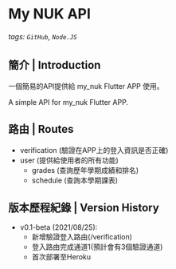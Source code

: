My NUK API
===
###### tags: `GitHub`, `Node.JS`

## 簡介 | Introduction
一個簡易的API提供給 my_nuk Flutter APP 使用。

A simple API for my_nuk Flutter APP.

## 路由 | Routes
- verification (驗證在APP上的登入資訊是否正確)
- user (提供給使用者的所有功能)
  - grades (查詢歷年學期成績和排名)
  - schedule (查詢本學期課表)

## 版本歷程紀錄 | Version History
- v0.1-beta (2021/08/25):
  - 新增驗證登入路由(/verification)
  - 登入路由完成通道1(預計會有3個驗證通道)
  - 首次部署至Heroku